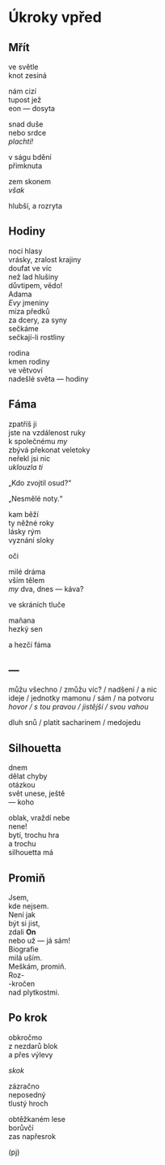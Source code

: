 Úkroky vpřed
============


Mřít
----

ve světle  
knot zesiná

nám cizí  
tupost jež  
eon — dosyta 

snad duše  
nebo srdce  
*plachtí!*

v ságu bdění  
přimknuta

zem skonem  
*však*

hlubší, a rozryta


Hodiny
------

nocí hlasy  
vrásky, zralost krajiny  
doufat ve víc  
než lad hlušiny  
důvtipem, vědo!  
Adama  
*Evy* jmeniny  
míza předků  
za dcery, za syny  
sečkáme  
sečkají-li rostliny

rodina  
kmen rodiny  
ve větvoví  
nadešlé světa — hodiny


Fáma
----

zpatříš ji  
jste na vzdálenost ruky  
k společnému *my*  
zbývá překonat veletoky  
neřekl jsi nic  
*uklouzla ti*

„Kdo zvojtil osud?“

„Nesmělé noty.“

kam běží  
ty něžné roky  
lásky rým  
vyznání sloky

oči

milé dráma  
vším tělem  
*my* dva, dnes — káva?  

ve skráních tluče

mañana  
hezký sen

a hezčí fáma


—
-

můžu všechno / zmůžu víc? / nadšení / a nic  
ideje / jednotky mamonu / sám / na potvoru  
*hovor / s tou pravou / jistější / svou vahou*

dluh snů / platit sacharinem / medojedu


Silhouetta
----------

dnem  
dělat chyby  
otázkou  
svět unese, ještě  
— koho

oblak, vraždí nebe  
nene!  
bytí, trochu hra  
a trochu  
silhouetta má


Promiň
------

Jsem,  
kde nejsem.  
Není jak  
být si jist,  
zdali **On**  
nebo už — já sám!  
Biografie  
milá uším.  
Meškám, promiň.  
Roz-  
-kročen  
nad plytkostmi.  


Po krok
-------

obkročmo  
z nezdarů blok  
a přes výlevy

*skok*

zázračno  
neposedný  
tlustý hroch  

obtěžkaném lese  
borůvčí  
zas napřesrok


(pj)

